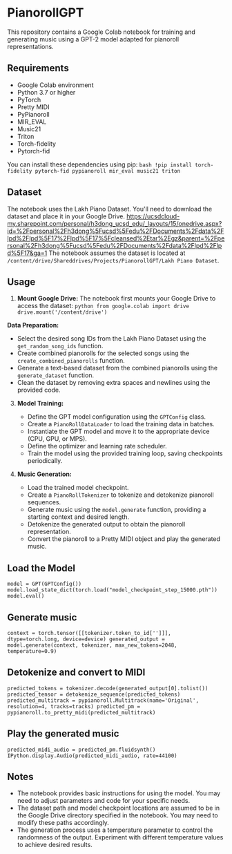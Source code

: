 # PianorollGPT

This repository contains a Google Colab notebook for training and generating music using a GPT-2 model adapted for pianoroll representations.

## Requirements

- Google Colab environment
- Python 3.7 or higher
- PyTorch
- Pretty MIDI
- PyPianoroll
- MIR_EVAL
- Music21
- Triton
- Torch-fidelity
- Pytorch-fid

You can install these dependencies using pip:
`bash !pip install torch-fidelity pytorch-fid pypianoroll mir_eval music21 triton`

## Dataset

The notebook uses the Lakh Piano Dataset. You'll need to download the dataset and place it in your Google Drive.
https://ucsdcloud-my.sharepoint.com/personal/h3dong_ucsd_edu/_layouts/15/onedrive.aspx?id=%2Fpersonal%2Fh3dong%5Fucsd%5Fedu%2FDocuments%2Fdata%2Flpd%2Flpd%5F17%2Flpd%5F17%5Fcleansed%2Etar%2Egz&parent=%2Fpersonal%2Fh3dong%5Fucsd%5Fedu%2FDocuments%2Fdata%2Flpd%2Flpd%5F17&ga=1
The notebook assumes the dataset is located at `/content/drive/Shareddrives/Projects/PianorollGPT/Lakh Piano Dataset`.

## Usage

1. **Mount Google Drive:** The notebook first mounts your Google Drive to access the dataset:
   `python from google.colab import drive drive.mount('/content/drive')`

**Data Preparation:**

- Select the desired song IDs from the Lakh Piano Dataset using the `get_random_song_ids` function.
- Create combined pianorolls for the selected songs using the `create_combined_pianorolls` function.
- Generate a text-based dataset from the combined pianorolls using the `generate_dataset` function.
- Clean the dataset by removing extra spaces and newlines using the provided code.

3. **Model Training:**

   - Define the GPT model configuration using the `GPTConfig` class.
   - Create a `PianoRollDataLoader` to load the training data in batches.
   - Instantiate the GPT model and move it to the appropriate device (CPU, GPU, or MPS).
   - Define the optimizer and learning rate scheduler.
   - Train the model using the provided training loop, saving checkpoints periodically.

4. **Music Generation:**
   - Load the trained model checkpoint.
   - Create a `PianoRollTokenizer` to tokenize and detokenize pianoroll sequences.
   - Generate music using the `model.generate` function, providing a starting context and desired length.
   - Detokenize the generated output to obtain the pianoroll representation.
   - Convert the pianoroll to a Pretty MIDI object and play the generated music.

## Load the Model

`model = GPT(GPTConfig()) model.load_state_dict(torch.load("model_checkpoint_step_15000.pth")) model.eval() `

## Generate music

`context = torch.tensor([[tokenizer.token_to_id['']]], dtype=torch.long, device=device) generated_output = model.generate(context, tokenizer, max_new_tokens=2048, temperature=0.9)`

## Detokenize and convert to MIDI

`predicted_tokens = tokenizer.decode(generated_output[0].tolist()) predicted_tensor = detokenize_sequence(predicted_tokens) predicted_multitrack = pypianoroll.Multitrack(name='Original', resolution=4, tracks=tracks) predicted_pm = pypianoroll.to_pretty_midi(predicted_multitrack)`

## Play the generated music

`predicted_midi_audio = predicted_pm.fluidsynth() IPython.display.Audio(predicted_midi_audio, rate=44100)`

## Notes

- The notebook provides basic instructions for using the model. You may need to adjust parameters and code for your specific needs.
- The dataset path and model checkpoint locations are assumed to be in the Google Drive directory specified in the notebook. You may need to modify these paths accordingly.
- The generation process uses a temperature parameter to control the randomness of the output. Experiment with different temperature values to achieve desired results.
